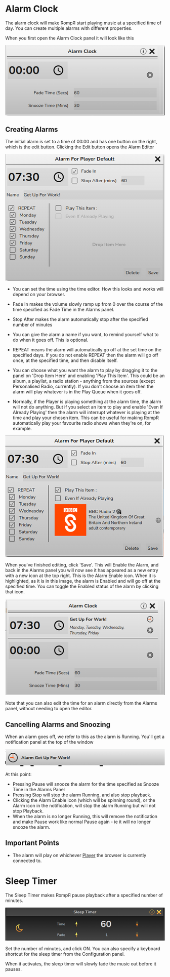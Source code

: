 # Alarm Clock

The alarm clock will make RompЯ start playing music at a specified time of day. You can create multiple alarms with different properties.

When you first open the Alarm Clock panel it will  look like this

![](images/alarmclock1.png)

## Creating Alarms

The initial alarm is set to a time of 00:00 and has one button on the right, which is the edit button. Clicking the Edit button
opens the Alarm Editor

![](images/alarmclock2.png)

* You can set the time using the time editor. How this looks and works will depend on your browser.

* Fade In makes the volume slowly ramp up from 0 over the course of the time specified as Fade Time in the Alarms panel.

* Stop After makes the alarm automatically stop after the specified number of minutes

* You can give the alarm a name if you want, to remind yourself what to do when it goes off. This is optional.

* REPEAT means the alarm will automatically go off at the set time on the specified days.
If you do not enable REPEAT then the alarm will go off once, at the specified time, and then disable itself.

* You can choose what you want the alarm to play by dragging it to the panel on 'Drop Item Here' and enabling 'Play This Item'.
This could be an album, a playlist, a radio station - anything from the sources (except Personalised Radio, currently).
If you don't choose an item then the alarm will play whatever is in the Play Queue when it goes off.

* Normally, if the Player is playing something at the alarm time, the alarm will not do anything. But if you select an item to play
and enable 'Even If Already Playing' then the alarm will interrupt whatever is playing at the time and play your chosen item.
This can be useful for making RompR automatically play your favourite radio shows when they're on, for example.

![](images/alarmclock3.png)

When you've finished editing, click 'Save'. This will Enable the Alarm, and back in the Alarms panel you will now see it has
appeared as a new entry with a new icon at the top right. This is the Alarm Enable icon. When it is highlighted, as it is in this image,
the alarm is Enabled and will go off at the specified time. You can toggle the Enabled status of the alarm by clicking that icon.

![](images/alarmclock4.png)

Note that you can also edit the time for an alarm directly from the Alarms panel, without needing to open the editor.

## Cancelling Alarms and Snoozing

When an alarm goes off, we refer to this as the alarm is Running. You'll get a notification panel at the top of the window

![](images/alarmclock5.png)

At this point:

* Pressing Pause will snooze the alarm for the time specified as Snooze Time in the Alarms Panel
* Pressing Stop will stop the alarm Running, and also stop playback.
* Clicking the Alarm Enable icon (which will be spinning round), or the Alarm icon in the notification, will stop the alarm
Running but will not stop Playback.
* When the alarm is no longer Running, this will remove the notification and make Pause work like normal Pause again -
ie it will no longer snooze the alarm.

## Important Points

* The alarm will play on whichever [Player](/RompR/Using-Multiple-Players) the browser is currently connected to.

# Sleep Timer

The Sleep Timer makes RompЯ pause playback after a specified number of minutes.

![](images/sleeptimer.png)

Set the number of minutes, and click ON. You can also specify a keyboard shortcut for the sleep timer from the Configuration panel.

When it activates, the sleep timer will slowly fade the music out before it pauses.

